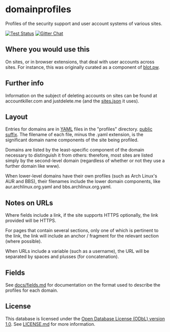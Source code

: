 # domainprofiles

Profiles of the security support and user account systems of various sites.

[![Test Status](https://img.shields.io/circleci/project/opensets/domainprofiles/master.svg?style=flat&label=tests)][tests]
[![Gitter Chat](https://img.shields.io/badge/gitter-discuss_%E2%86%92-1dce73.svg?style=flat)][gitter]

[tests]: https://circleci.com/gh/opensets/domainprofiles/tree/master
[gitter]: https://gitter.im/opensets/domainprofiles

## Where you would use this

On sites, or in browser extensions, that deal with user accounts across sites.
For instance, this was originally curated as a component of
[blot.pw](http://blot.pw).

## Further info

Information on the subject of deleting accounts on sites can be found at
accountkiller.com and justdelete.me (and the
[sites.json](https://github.com/rmlewisuk/justdelete.me/blob/master/sites.json)
it uses).

## Layout

Entries for domains are in [YAML](http://yaml.org/) files in the "profiles"
directory.
[public suffix](http://publicsuffix.org/). The filename of each file, minus the
.yaml extension, is the significant domain name components of the site being
profiled.

Domains are listed by the least-specific component of the domain necessary to
distinguish it from others: therefore, most sites are listed simply by the
second-level domain (regardless of whether or not they use a further domain
like www).

When lower-level domains have their own profiles (such as Arch Linux's AUR and
BBS), their filenames include the lower domain components, like
aur.archlinux.org.yaml and bbs.archlinux.org.yaml.

## Notes on URLs

Where fields include a link, if the site supports HTTPS optionally, the link
provided will be HTTPS.

For pages that contain several sections, only one of which is pertinent to the
link, the link will include an anchor / fragment for the relevant section
(where possible).

When URLs include a variable (such as a username), the URL will be separated by
spaces and plusses (for concatenation).

## Fields

See [docs/fields.md](docs/fields.md) for documentation on the format used to
describe the profiles for each domain.

## License

This database is licensed under the
[Open Database License (ODbL) version 1.0][odbl]. See [LICENSE.md](LICENSE.md)
for more information.

[odbl]: http://opendatacommons.org/licenses/odbl/1.0/
